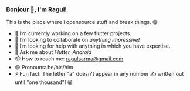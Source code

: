 ### Bonjour 👋, I'm [Ragul!](http://linkedin.com/in/ragul-nathan)


This is the place where i opensource stuff and break things. :smile:

- 🔭 I’m currently working on a few flutter projects.
- 👯 I’m looking to collaborate on *anything impressive!*
- 🤔 I’m looking for help with anything in which you have expertise.
- 💬 Ask me about *Flutter, Android*
- 📫 How to reach me: ragulsarma@gmail.com
- 😄 Pronouns: he/his/him
- ⚡ Fun fact: The letter "a" doesn't appear in any number :writing_hand: written out until "one thousand"! :grinning:
